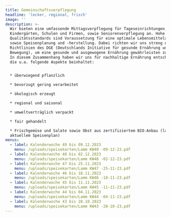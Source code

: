 ```yaml
---
title: Gemeinschaftsverpflegung
headline: 'lecker, regional, frisch'
image: ''
description: >-
  Wir bieten eine umfassende Mittagsverpflegung für Tageseinrichtungen,
  Kindergärten, Schulen und Firmen, sowie Seniorenverpflegung an. Hohe
  Qualitätsstandards sind Voraussetzung für eine optimale Lebensmittelauswahl
  sowie Speisenplanung und -herstellung. Dabei richten wir uns streng nach den
  Richtlinien des DGE (Deutschlands Initiative für gesunde Ernährung und mehr
  Bewegung), um eine gesunde und ausgewogene Ernährung gewährleisten zu können.
  In diesem Zusammenhang haben wir uns für nachhaltige Ernährung entschieden,
  die u.a. folgende Aspekte beinhaltet:


  * überwiegend pflanzlich

  * bevorzugt gering verarbeitet

  * ökologisch erzeugt

  * regional und saisonal

  * umweltverträglich verpackt

  * fair gehandelt

  * Frischgemüse und Salate sowie Obst aus zertifiziertem BIO-Anbau (laut
  aktuellem Speisenplan)
menus:
  - label: Kalenderwoche 49 bis 09.12.2023
    menu: /uploads/speisekarten/Lamm KW49 -09-12-23.pdf
  - label: Kalenderwoche 48 bis 02.12.2023
    menu: /uploads/speisekarten/Lamm KW48 -02-12-23.pdf
  - label: Kalenderwoche 47 bis 25.11.2023
    menu: /uploads/speisekarten/Lamm KW47 -25-11-23.pdf
  - label: Kalenderwoche 46 bis 18.11.2023
    menu: /uploads/speisekarten/Lamm KW46 -18-11-23.pdf
  - label: Kalenderwoche 45 bis 11.11.2023
    menu: /uploads/speisekarten/Lamm KW45 -11-11-23.pdf
  - label: Kalenderwoche 44 bis 04.11.2023
    menu: /uploads/speisekarten/Lamm KW44 -04-11-23.pdf
  - label: Kalenderwoche 43 bis 28.10.2023
    menu: /uploads/speisekarten/Lamm KW43 -28-10-23.pdf
---
```


